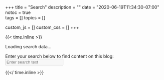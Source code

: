 +++
title = "Search"
description = ""
date = "2020-06-19T11:34:30-07:00"
notoc = true  
tags = []
topics = []

custom_js = []
custom_css = []
+++

{{< time.inline >}}

<p id="loading">Loading search data...</p>
<label for="searchBox">Enter your search below to find content on this blog:</label>
<input disabled placeholder="Enter search text" type="text" name="searchBox" id="searchBox" class="w-100"/>
<div id="results"></div>
<script src="{{"/search/js/search.js" | urlize | relURL }}"></script>

{{</ time.inline >}}